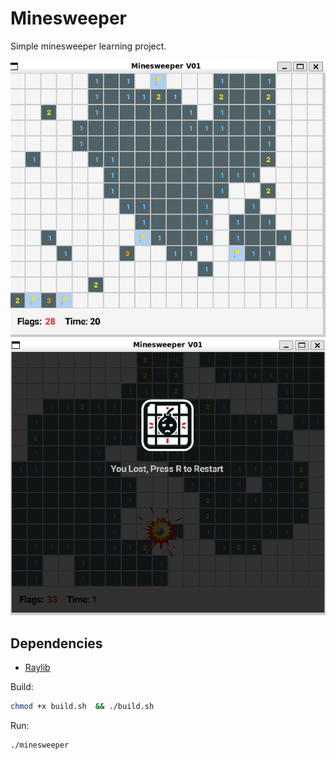 # Minesweeper

Simple minesweeper learning project.

<img src="./assets/play_screen.png" width="600" alt="Minesweeper Image 3">
<img src="./assets/you_lost_screen.png" width="600" alt="Minesweeper Image 2">

## Dependencies

- [Raylib](https://www.raylib.com/)



Build:
```bash
chmod +x build.sh  && ./build.sh
```

Run:

```bash
./minesweeper
```

